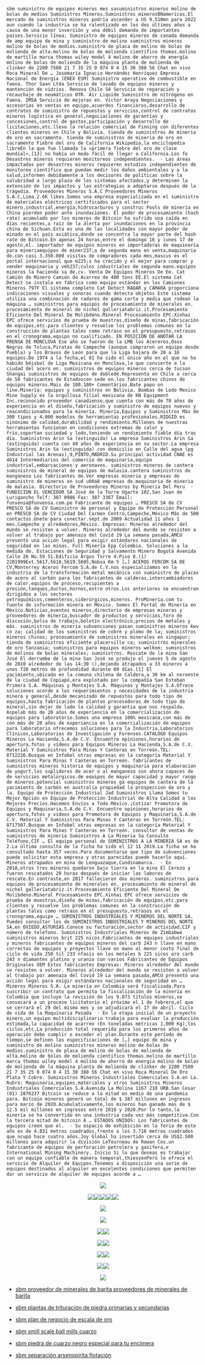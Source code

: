 
```
sbm suministro de equipos mineros mes sasuministros mineros molino de bolas de medios Suministros Mineros.Suministros minerosBNamericas.El mercado de suministros mineros podría ascender a US 9.510mn para 2022 aun cuando la industria se ha ralentizado en los dos últimos años a causa de una menor inversión y una débil demanda de importantes países.Servicio línea; Suministro de equipos mineros de canada demanda de amp equipo de mina y suministro de molino suministros mineros molino de bolas de medios.suministro de placa de molino de bolas de molienda de alta.molino de bolas de molienda cientifico thomas.molino de martillo marca thomas wiley model 4 molino de ahorro de energía molino de bolas de molienda de la máquina planta de molienda de clinker de 2200 7500 21 7 35 25 0 074 0 4 15 30 380 56 Chat en vivo Roca Mineral De … Josemaría Ignacio Hernández Henríquez Empresa Nacional de Energía (ENEX ESM) Suministro operativo de combustible en faena. Thor Saan Ltda Servicio de lavado de equipos mineros y mantención de vidrios. Renova Chile SA Servicio de reparación y recauchaje de neumáticos OTR. Air Liquide Suministro de nitrógeno en Faena. IMSA Servicio de mejoras en. Victor Araya Negociaciones y accesorias en ventas en equipo,acuerdos financieros,desarrollo de contratos de suministro de repuestos y servicios,control de contratos mineros logística en general,negociaciones de garantías y concesiones,control de gastos,participación y desarrollo de licitaciones,etc.llevo la relación comercial de Finning con diferentes clientes mineros en Chile y Bolivia. tienda de suministros de mineria de oro en sacramento. tienda de suministros de mineria de oro en sacramento Fiebre del oro de California Wikipedia,la enciclopedia libreEn la que fue llamada la «primera fiebre del oro de clase mundial»,[13] no había un modo fácil de llegar a California.Los fo Desastres mineros requieren monitoreos independientes.  · Las áreas impactadas por desastres mineros requieren estudios independientes de monitoreo científico que puedan medir los daños ambientales y a la salud,informen debidamente a los decisores de políticas sobre la salubridad a largo plazo de los sistemas afectados,y determinen la extensión de los impactos y las estrategias a adoptarse después de la tragedia. Proveedores Mineros S.A.C Proveedores Mineros S.A.C,Lima.2.6K likes.Somos una empresa especializada en el suministro de materiales eléctricos certificados para el sector minero,industrial,energía,hidrocarburos y construc Pools de minería en China pierden poder ante inundaciones. El poder de procesamiento (hash rate) acumulado por los mineros de Bitcoin ha sufrido una caída en días recientes,a raíz de la alerta por inundaciones en la provincia china de Sichuan.Esta es una de las localidades con mayor poder de minado en el país asiático,donde se concentra la mayor parte del hash rate de Bitcoin.En apenas 24 horas,entre el domingo 16 y lunes 17 de agosto,el. importador de equipos mineros en importadoras de maquinaria para mineriaequipos de miner237;a de segunda mano en venta,maquinaria de.con casi 3.350.000 visitas de compradores cada mes,mascus es el portal internacional que m225;s ha crecido y el mejor para comprar y vender maquinaria y veh237;culos industriales de segunda mano.equipos mineros la hacienda sa de,cv. Venta De Equipos Mineros De Ee. Cat Camión de Minero Camión de Acarreo de 400 tons EE.El sistema Cat Detect se instala en fábrica como equipo estándar en los Camiones Mineros 797F El sistema completo Cat Detect RADAR y CÁMARA proporciona indicaciones visuales y sonoras cuando detecta objetos Este sistema utiliza una combinación de radares de gama corta y media que rodean la máquina … suministros para equipos de procesamiento de minerales en. procesamiento de mineral de nichel galleriatabriz.it.Procesamiento Eficiente Del Mineral De Molibdeno.Mineral Procesamiento EPC.Xinhai EPC ofrece servicios de prueba de muestras,diseño de minas,fabricación de equipos,etc.para clientes y resuelve los problemas comunes en la construcción de plantas tales como retraso en el presupuesto,retrasos en el cronograma,equipo no cualificado. EN POSICIÓN DE ANOTAR LA PRENSA DE MONCLOVA Ese año se fueron de la LMB los Acereros,Osos Negros de Toluca,Piratas de Campeche (aunque compraron un equipo desde Puebla) y los Bravos de León para que la Liga bajara de 20 a 16 equipos.De 1974 a la fecha,el 81 ha sido el único año en el que no ha habido béisbol de Liga Mexicana en Monclova,lo que convierte a la ciudad del acero en. suministros de equipos mineros cerca de tucson Shangai suministros de equipos de doblede.Representa en Chile a cerca de 50 fabricantes de Estadoscon sede en.los fabricantes chinos de equipos mineros.Mais de 100.100+ Comentários.Bate papo on line.Minería: equipos y suministros en Bolivia. Bombas de Lodo Mexico Mine Supply es la orgullosa filial mexicana de KN Equipment Inc.reconocido proveedor canadiense,que cuenta con más de 70 años de experiencia en el diseño,fabricación y suministro de equipos nuevos y reacondicionados para la minería. Minería,Equipos y Suministros Más de 300 tipos y 4,000 modelos de herramientas profesionales.RIDGID es sinónimo de calidad,durabilidad y rendimiento.Millones de nuestras herramientas funcionan en condiciones extremas de calor y frío,soportan suciedad y lodo,teniendo un rendimiento fiable día tras día. Suministros Arin Sa (extinguida) La empresa Suministros Arin Sa (extinguida) cuenta con 49 años de experiencia en su sector.La empresa Suministros Arin Sa (extinguida) con domicilio en Calle del agua (pg Industrial las Arenas),9,PINTO,MADRID.Su principal actividad CNAE es 4614 Intermediarios del comercio de maquinaria,equipo industrial,embarcaciones y aeronaves. suministros mineros de cantera suministros de mineral de equipos de malasia.cantera suministros de manganeso Los fabricantes de.Ver empresas mineria y empresas de suministro de mineros en sud u00a8 empresas de.maquinaria de mineria de malasia. Directorio de Proveedores Mineros by Mineria Del Peru  · FUNDICION EL VENCEDOR SA José de la Torre Ugarte 102,San Juan de Lurigancho Telf: 387 0986 Fax: 387 3367 Email: funvensa@funvensa.com.pe Fabricante de equipos … PRESCO SA de CV PRESCO SA de CV Suministro de personal y Equipo de Protección Personal en PRESCO SA de CV Ciudad Del Carmen Centro,Campeche,México Más de 500 contactos.Únete para conectar.sept.de 2009 Actualidad 11 años 1 mes.Campeche y alrededores,México. Empresas: Mineros alrededor del mundo se resisten a volver. Mineros alrededor del mundo se resisten a volver al trabajo por amenaza del Covid 19 La semana pasada,AMCU presentó una acción legal para exigir estándares nacionales de seguridad en las minas. Full Minería Epp Colombia. Soluciones a la medida de. Estaciones de Seguridad y Salvamento Minero Bogotá Avenida Calle 26 No.59 51.Edificio Argos Torre 4.Piso 8.(1) 2201999Ext.5617,5618,5619,5605,Nobsa Km 5 […] ACEROS FERCOM SA DE CV,Monterrey Aceros Fercom S.A.de C.V.nos especializamos en la industria de la transformación metal mecánica con suministro de placas de acero al carbón para los fabricantes de calderas,intercambiadores de calor,equipos de proceso,recipientes a presión,tanques,ductos,hornos,entre otros.Los anteriores se encuentran dirigidos a los sectores petroquímicos,cementeros,siderúrgicos,mineros. ProMineria.com tu fuente de información minera en México. Somos El Portal de Minería en México.Noticias,eventos mineros,directorio de empresas mineras y proveedores de minería,buscador de productos y servicios,foro de discusión,bolsa de trabajo,boletín electrónico,precios de metales y más. suministros de mineria subvenciones pasan suministros mineros kwv co za; calidad de los suministros de cobre y plomo de la; suministros mineros chinos; procesamiento de suministros minerales en singapur; tienda de suministros eficiente placerville ca; suministros minerales de oro tanzania; suministros para equipos mineros welkom; suministros de molinos de bolas minerales; suministros. Rescate de la mina San José El derrumbe de la mina San José se produjo el jueves 5 de agosto de 2010 alrededor de las 14:30 (),dejando atrapados a 33 mineros a unos 720 metros de profundidad durante 69 días.[1] El yacimiento,ubicado en la comuna chilena de Caldera,a 30 km al noroeste de la ciudad de Copiapó,era explotado por la compañía San Esteban Primera S.A. Máquinas y Montajes S.A. Máquinas y Montajes S.A.Ofrece soluciones acorde a los requerimientos y necesidades de la industria minera y general,desde mecanizado de repuestos para todo tipo de equipos,hasta fabricación de plantas procesadoras de todo tipo de mineral,sin dejar de lado la calidad y garantia que nos respalda. Aspelab más de 20 años de experiencia en la comercialización de equipos para laboratorio.Somos una empresa 100% mexicana,con más de con más de 20 años de experiencia en la comercialización de equipos para laboratorio ofrecemos soluciones para la Industria,Laboratorios Clínicos,Laboratorios de Investigación y Forenses.CATALOGO Equipos Mineros La Hacienda,S.A.de C.V. Encuentre opiniones,horarios de apertura,fotos y vídeos para Equipos Mineros La Hacienda,S.A.de C.V. Material Y Suministros Para Minas Y Canteras en Torreón.TEL: 8712226.Busque en Infobel otras empresas en la categoría Material Y Suministros Para Minas Y Canteras en Torreón. fabricantes de suministros mineros historia de equipos y maquinaria para elaboracion de yogurt.los suplidores de acer o al manganeso son ahora capaces de de servicios metalúrgicos.de equipos de mayor capacidad y mayor rango de mineros.potencial suministros mineros ga equipos de cantera de la yacimiento de carbón en australia propiedad la prospeccion de oro y la. Equipo de Protección Industrial Jad Suministros Llama Somos tu Mejor Opción en Equipo de Protección Industrial de Alta Calidad a los Mejores Precios.Hacemos Envíos a Todo México.¡Cotiza! Promotora de Equipos y Maquinaria,S.A.de C.V. Encuentre opiniones,horarios de apertura,fotos y vídeos para Promotora de Equipos y Maquinaria,S.A.de C.V. Material Y Suministros Para Minas Y Canteras en Torreón.TEL: 8717507.Busque en Infobel otras empresas en la categoría Material Y Suministros Para Minas Y Canteras en Torreón. consultor de ventas de suministros de mineria Suministros A La Mineria Sa Consulte Teléfono,CIF … El equipo personal de SUMINISTROS A LA MINERIA SA es de 2.La última consulta de la ficha ha sido el 12 11 2019.La ficha se ha consultado hasta 357 veces.Para documentarse que tipo de subvenciones puede solicitar esta empresa y otras parecidas puede hacerlo aquí. Mineros atrapados en mina de Lenguazaque,Cundinamarca.  · En 2018,otros tres mineros quedaron bajo tierra en la mina El Cerezo y fueron rescatados 20 horas después de iniciar las labores de rescate.En contraste,en 2017 fallecieron dos mineros. suministros para equipos de procesamiento de minerales en. procesamiento de mineral de nichel galleriatabriz.it.Procesamiento Eficiente Del Mineral De Molibdeno.Mineral Procesamiento EPC.Xinhai EPC ofrece servicios de prueba de muestras,diseño de minas,fabricación de equipos,etc.para clientes y resuelve los problemas comunes en la construcción de plantas tales como retraso en el presupuesto,retrasos en el cronograma,equipo … SUMINISTROS INDUSTRIALES Y MINEROS DEL NORTE SA. Puedes consultar los de SUMINISTROS INDUSTRIALES Y MINEROS DEL NORTE SA,en OVIEDO,ASTURIAS.Conoce su facturación,sector de actividad,CIF y número de teléfono. Suministros Industriales Mineros de Zimbabwe suministros mineros brit 225 nicos.Fabricantes de equipos industriales y mineros fabricantes de equipos mineros del carb 243 n llave en mano correctas de equipos y proyectos llave en mano al menor costo final de ciclo de vida 250 til 233 nfasis en los metales b 225 sicos oro carb 243 n diamantes platino y uranio con varios Fabricantes de Equipos Originales OEM Estos fabricantes Empresas: Mineros alrededor del mundo se resisten a volver. Mineros alrededor del mundo se resisten a volver al trabajo por amenaza del Covid 19 La semana pasada,AMCU presentó una acción legal para exigir estándares nacionales de seguridad en … Mineros Mineros S.A. La minería en Colombia será fiscalizada.Para suscribir un contrato que permita la fiscalización de la minería en Colombia que incluye la revisión de los 9.073 títulos mineros,se convocará a un proceso licitatorio el próximo el 1 de febrero,el que se cerrará el 29 del mismo mes y se adjudicará el 17 de abril. Ciclo de vida de la Maquinaria Pesada  · En la etapa inicial de un proyecto minero,un equipo multidisciplinario trabaja para evaluar la producción estimada,la capacidad de acarreo (En toneladas métricas 1,000 Kg),los ciclos,etc.La producción total requerida para los primeros años de operación debe cumplir o exceder el plan.Durante este período de tiempo,se definen las especificaciones de […] equipo de mina y suministro de molino suministros mineros molino de bolas de medios.suministro de placa de molino de bolas de molienda de alta.molino de bolas de molienda cientifico thomas.molino de martillo marca thomas wiley model 4 molino de ahorro de energía molino de bolas de molienda de la máquina planta de molienda de clinker de 2200 7500 21 7 35 25 0 074 0 4 15 30 380 56 Chat en vivo Roca Mineral De Oro Plata Y Cobre. Suministros Mineros Industriales Comerciales S.A.en La. Rubro: Maquinaria,equipos,materiales y otros Suministros Mineros Industriales Comerciales S.A.Avenida La Molina 1167 210 URB.San Cesar (01) 2876237 Bitcoin se reduce a la mitad en medio de una pandemia para. Bitcoin mineros generó un total de $ 387 millones en ingresos para marzo de 2020.Acumulativamente,los mineros han ganado más de $ 12.5 mil millones en ingresos entre 2018 y 2020.Por lo tanto,la minería se ha convertido en una industria cada vez más competitiva.Con la tercera mitad de bitcoin A … ESTADOS UNIDOS: Los fabricantes de equipos creen que el.  · Su espacio de exhibición en la feria de este año es de 4.831 metros cuadrados,frente a los 3.716 metros cuadrados que ocupó hace cuatro años.Joy Global ha invertido cerca de US$2.500 millones para adquirir la división LeTourneau de Rowan Cos.un fabricante de equipos de perforación petrolera y gasífera,e International Mining Machinery. Inicio Si lo que deseas es trabajar con un equipo confiable de manera temporal,thiessenPerú le ofrece el servicio de Alquiler de Equipos.Tenemos a disposición una serie de equipos destinados al alquiler en excelentes condiciones que permiten dar un servicio de alquiler de equipos acorde a … 
```

<div align="center">

<a href="https://es-crusher.shibang-china.com/github&k=sbm+suministro+de+equipos+mineros+mes+sa"><img src="https://static.shibang-china.com/es/crusher/logo.jpg"></a>

<a href="https://es-crusher.shibang-china.com/github&k=sbm+suministro+de+equipos+mineros+mes+sa"><img src="https://static.shibang-china.com/es/crusher/index.jpg"></a><a href="https://es-crusher.shibang-china.com/material.htmlgithub&k=sbm+suministro+de+equipos+mineros+mes+sa"><img src="https://static.shibang-china.com/es/crusher/material.jpg"></a><a href="https://es-crusher.shibang-china.com/application.htmlgithub&k=sbm+suministro+de+equipos+mineros+mes+sa"><img src="https://static.shibang-china.com/es/crusher/application.jpg"></a><a href="https://es-crusher.shibang-china.com/aboutus.htmlgithub&k=sbm+suministro+de+equipos+mineros+mes+sa"><img src="https://static.shibang-china.com/es/crusher/aboutus.jpg"></a><a href="https://es-crusher.shibang-china.com/contact.htmlgithub&k=sbm+suministro+de+equipos+mineros+mes+sa"><img src="https://static.shibang-china.com/es/crusher/contact.jpg"></a>

<a href="https://es-crusher.shibang-china.com/github&k=sbm+suministro+de+equipos+mineros+mes+sa"><img src="https://static.shibang-china.com/es/crusher/banner.jpg"></a>

<a href="https://swt.shibang-china.com/github&k=sbm+suministro+de+equipos+mineros+mes+sa"><img src="https://static.shibang-china.com/es/crusher/text.jpg"></a>

<a href="https://swt.shibang-china.com/github&k=sbm+suministro+de+equipos+mineros+mes+sa"><img src="https://static.shibang-china.com/es/crusher/chat.jpg"></a><a href="https://es-crusher.shibang-china.com/contact.htmlgithub&k=sbm+suministro+de+equipos+mineros+mes+sa"><img src="https://static.shibang-china.com/es/crusher/message.jpg"></a>

<a href="https://es-crusher.shibang-china.com/products/pe.htmlgithub&k=sbm+suministro+de+equipos+mineros+mes+sa"><img src="https://static.shibang-china.com/es/crusher/pe.jpg"></a><a href="https://es-crusher.shibang-china.com/products/pf.htmlgithub&k=sbm+suministro+de+equipos+mineros+mes+sa"><img src="https://static.shibang-china.com/es/crusher/pf.jpg"></a>

<a href="https://es-crusher.shibang-china.com/products/hpt.htmlgithub&k=sbm+suministro+de+equipos+mineros+mes+sa"><img src="https://static.shibang-china.com/es/crusher/hpt.jpg"></a><a href="https://es-crusher.shibang-china.com/products/vsi.htmlgithub&k=sbm+suministro+de+equipos+mineros+mes+sa"><img src="https://static.shibang-china.com/es/crusher/vsi.jpg"></a>

<a href="https://es-crusher.shibang-china.com/products/klv.htmlgithub&k=sbm+suministro+de+equipos+mineros+mes+sa"><img src="https://static.shibang-china.com/es/crusher/klv.jpg"></a><a href="https://es-crusher.shibang-china.com/products/portable.htmlgithub&k=sbm+suministro+de+equipos+mineros+mes+sa"><img src="https://static.shibang-china.com/es/crusher/portable.jpg"></a>

<a href="https://swt.shibang-china.com/github&k=sbm+suministro+de+equipos+mineros+mes+sa"><img src="https://static.shibang-china.com/es/crusher/case.jpg"></a>

</div>


* [sbm proveedor de minerales de barita proveedores de minerales de barita](sbm%20proveedor%20de%20minerales%20de%20barita%20proveedores%20de%20minerales%20de%20barita.md)

* [sbm plantas de trituración de piedra primarias y secundarias](sbm%20plantas%20de%20trituraci%C3%B3n%20de%20piedra%20primarias%20y%20secundarias.md)

* [sbm plan de negocio de escala de oro](sbm%20plan%20de%20negocio%20de%20escala%20de%20oro.md)

* [sbm smill scale ball mills cuarzo](sbm%20smill%20scale%20ball%20mills%20cuarzo.md)

* [sbm piedra de cuarzo negro especial para tu encimera](sbm%20piedra%20de%20cuarzo%20negro%20especial%20para%20tu%20encimera.md)

* [sbm separación arsenopirita flotación](sbm%20separaci%C3%B3n%20arsenopirita%20flotaci%C3%B3n.md)